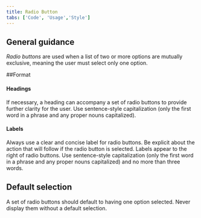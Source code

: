 ```yaml
---
title: Radio Button
tabs: ['Code', 'Usage','Style']
---
```





## General guidance

_Radio buttons_ are used when a list of two or more options are mutually exclusive, meaning the user must select only one option.

##Format

#### Headings

If necessary, a heading can accompany a set of radio buttons to provide further clarity for the user. Use sentence-style capitalization (only the first word in a phrase and any proper nouns capitalized).

#### Labels

Always use a clear and concise label for radio buttons. Be explicit about the action that will follow if the radio button is selected. Labels appear to the right of radio buttons. Use sentence-style capitalization (only the first word in a phrase and any proper nouns capitalized) and no more than three words.

## Default selection

A set of radio buttons should default to having one option selected. Never display them without a default selection.
